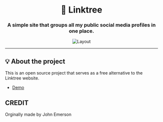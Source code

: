 <h1 align="center">🌲 Linktree</h1>
<h3 align="center">A simple site that groups all my public social media profiles in one place.</h3>


<p align="center">
  <img alt="Layout" src="![image](https://user-images.githubusercontent.com/93849152/166391504-77a6100a-b3d1-439d-a0fe-fbb4941fe9eb.png)">
</p>

---

## 💡 About the project

This is an open source project that serves as a free alternative to the Linktree website.
- [Demo](https://johnemerson1406.github.io/linktree)

## CREDIT

Orginally made by John Emerson
